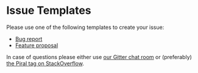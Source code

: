 # Issue Templates

Please use one of the following templates to create your issue:

- [Bug report](https://github.com/smapiot/piral-cli-parcel2/issues/new?template=bug_report.md)
- [Feature proposal](https://github.com/smapiot/piral-cli-parcel2/issues/new?template=feature_request.md)

In case of questions please either use [our Gitter chat room](https://gitter.im/piral-io/community) or (preferably) [the Piral tag on StackOverflow](https://stackoverflow.com/questions/tagged/piral).
